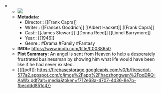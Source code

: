 - 
    - ![](https://m.media-amazon.com/images/M/MV5BZjc4NDZhZWMtNGEzYS00ZWU2LThlM2ItNTA0YzQ0OTExMTE2XkEyXkFqcGdeQXVyNjUwMzI2NzU@._V1_SX300.jpg)  
    - **Metadata:**
        - Director:: [[Frank Capra]]
        - Writer:: [[Frances Goodrich]] [[Albert Hackett]] [[Frank Capra]]
        - Cast:: [[James Stewart]] [[Donna Reed]] [[Lionel Barrymore]]
        - Year:: [[1946]]
        - Genre:: #Drama #Family #Fantasy
    - **IMDb:** https://www.imdb.com/title/tt0038650
    - **Plot Summary:** An angel is sent from Heaven to help a desperately frustrated businessman by showing him what life would have been like if he had never existed.
    - {{[[pdf]]: https://firebasestorage.googleapis.com/v0/b/firescript-577a2.appspot.com/o/imgs%2Fapp%2Fhaozhongwen%2FpoDRQ-AaWx.pdf?alt=media&token=f712e68a-4707-4d36-8e7b-fbecddd851c4}}
